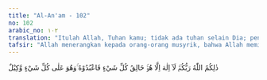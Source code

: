 ```yaml
---
title: "Al-An'am - 102"
no: 102
arabic_no: ١٠٢
translation: "Itulah Allah, Tuhan kamu; tidak ada tuhan selain Dia; pencipta segala sesuatu, maka sembahlah Dia; Dialah pemelihara segala sesuatu."
tafsir: "Allah menerangkan kepada orang-orang musyrik, bahwa Allah memiliki sifat-sifat seperti disebutkan dalam ayat yang lalu. Itulah sebenarnya Tuhan yang wajib mereka sembah. Yang menciptakan segala sesuatu, tidak ada tuhan yang lain kecuali Dia, bukan tuhan-tuhan yang mereka ciptakan seperti berhala-berhala, atau malaikat-malaikat yang dianggap sebagai anak Tuhan; karena semuanya itu adalah makhluk ciptaan Allah yang tidak pantas diperserikatkan kepada Dia.\n\nDi akhir ayat ini Allah menegaskan bahwa Dialah pemelihara segala sesuatu yaitu menguasai segala urusan, mengurusi jagat raya dan isinya dengan ilmu, hikmat dan kekuasaan-Nya."
---
```

ذٰلِكُمُ اللّٰهُ رَبُّكُمْۚ  لَآ اِلٰهَ اِلَّا هُوَۚ خَالِقُ كُلِّ شَيْءٍ فَاعْبُدُوْهُ ۚوَهُوَ عَلٰى كُلِّ شَيْءٍ وَّكِيْلٌ  